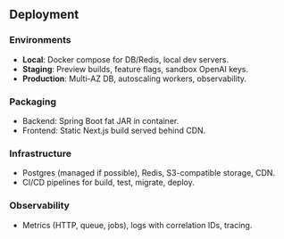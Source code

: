 ## Deployment

### Environments
- **Local**: Docker compose for DB/Redis, local dev servers.
- **Staging**: Preview builds, feature flags, sandbox OpenAI keys.
- **Production**: Multi-AZ DB, autoscaling workers, observability.

### Packaging
- Backend: Spring Boot fat JAR in container.
- Frontend: Static Next.js build served behind CDN.

### Infrastructure
- Postgres (managed if possible), Redis, S3-compatible storage, CDN.
- CI/CD pipelines for build, test, migrate, deploy.

### Observability
- Metrics (HTTP, queue, jobs), logs with correlation IDs, tracing.



